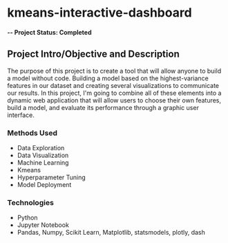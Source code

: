 # kmeans-interactive-dashboard

#### -- Project Status: Completed

## Project Intro/Objective and Description
The purpose of this project is to create a tool that will allow anyone to build a model without code. Building a model based on the highest-variance features in our dataset and creating several visualizations to communicate our results. In this project, I'm going to combine all of these elements into a dynamic web application that will allow users to choose their own features, build a model, and evaluate its performance through a graphic user interface.

### Methods Used
* Data Exploration
* Data Visualization
* Machine Learning
* Kmeans
* Hyperparameter Tuning
* Model Deployment

### Technologies
* Python
* Jupyter Notebook
* Pandas, Numpy, Scikit Learn, Matplotlib, statsmodels, plotly, dash
